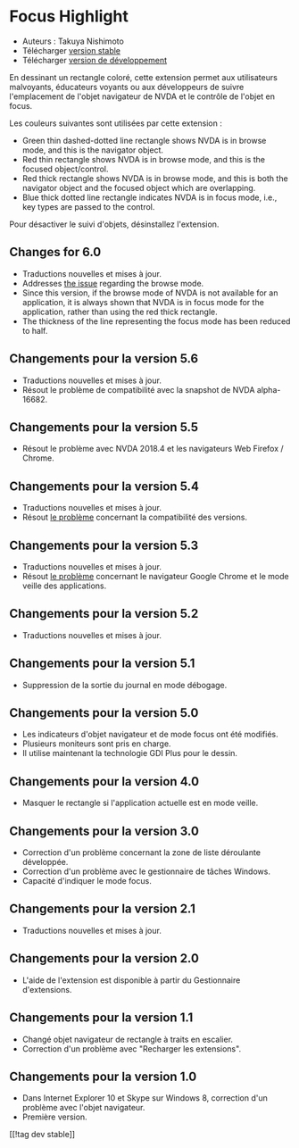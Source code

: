 # Focus Highlight #

* Auteurs : Takuya Nishimoto
* Télécharger [version stable][2]
* Télécharger [version de développement][1]

En dessinant un rectangle coloré, cette extension permet aux utilisateurs
malvoyants, éducateurs voyants ou aux développeurs de suivre l'emplacement
de l'objet navigateur de NVDA et le contrôle de l'objet en focus.

Les couleurs suivantes sont utilisées par cette extension :

* Green thin dashed-dotted line rectangle shows NVDA is in browse mode, and
  this is the navigator object.
* Red thin rectangle shows NVDA is in browse mode, and this is the focused
  object/control.
* Red thick rectangle shows NVDA is in browse mode, and this is both the
  navigator object and the focused object which are overlapping.
* Blue thick dotted line rectangle indicates NVDA is in focus mode, i.e.,
  key types are passed to the control.

Pour désactiver le suivi d'objets, désinstallez l'extension.

## Changes for 6.0 ##

* Traductions nouvelles et mises à jour.
* Addresses [the issue](https://github.com/nvdajp/focusHighlight/issues/13)
  regarding the browse mode.
* Since this version, if the browse mode of NVDA is not available for an
  application, it is always shown that NVDA is in focus mode for the
  application, rather than using the red thick rectangle.
* The thickness of the line representing the focus mode has been reduced to
  half.

## Changements pour la version 5.6 ##

* Traductions nouvelles et mises à jour.
* Résout le problème de compatibilité avec la snapshot de NVDA alpha-16682.

## Changements pour la version 5.5 ##

* Résout le problème avec NVDA 2018.4 et les navigateurs Web Firefox /
  Chrome.

## Changements pour la version 5.4 ##

* Traductions nouvelles et mises à jour.
* Résout  [le problème](https://github.com/nvdajp/focusHighlight/issues/11)
  concernant la compatibilité des versions.

## Changements pour la version 5.3 ##

* Traductions nouvelles et mises à jour.
* Résout  [le problème](https://github.com/nvdajp/focusHighlight/issues/10)
  concernant le navigateur Google Chrome et le mode veille des applications.

## Changements pour la version 5.2 ##

* Traductions nouvelles et mises à jour.

## Changements pour la version 5.1 ##

* Suppression de la sortie du journal en mode débogage.

## Changements pour la version 5.0 ##

* Les indicateurs d'objet navigateur et de mode focus ont été modifiés.
* Plusieurs moniteurs sont pris en charge.
* Il utilise maintenant la technologie GDI Plus pour le dessin.

## Changements pour la version 4.0 ##

* Masquer le rectangle si l'application actuelle est en mode veille.

## Changements pour la version 3.0 ##

* Correction d'un problème concernant la zone de liste déroulante
  développée.
* Correction d'un problème avec le gestionnaire de tâches Windows.
* Capacité d'indiquer le mode focus.

## Changements pour la version 2.1 ##

* Traductions nouvelles et mises à jour.

## Changements pour la version 2.0 ##

* L'aide de l'extension est disponible à partir du Gestionnaire
  d'extensions.

## Changements pour la version 1.1 ##

* Changé objet navigateur de rectangle à traits en escalier.
* Correction d'un problème avec "Recharger les extensions".

## Changements pour la version 1.0 ##

* Dans Internet Explorer 10 et Skype sur Windows 8, correction d'un problème
  avec l'objet navigateur.
* Première version.

[[!tag dev stable]]

[1]: https://addons.nvda-project.org/files/get.php?file=fh-dev

[2]: https://addons.nvda-project.org/files/get.php?file=fh
